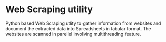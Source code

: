 # Web Scraping utility

Python based Web Scraping utlity to gather information from websites and document the extracted data into Spreadsheets in tabular format. The websites are scanned in parellel involving multithreading feature.
